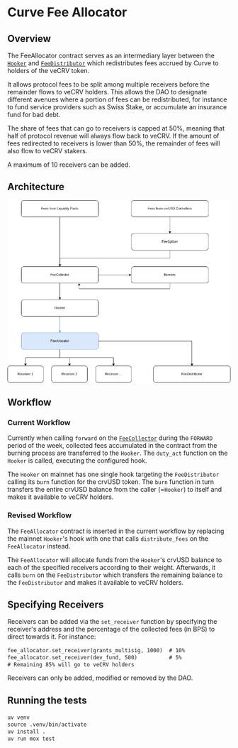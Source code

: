 # Curve Fee Allocator

## Overview

The FeeAllocator contract serves as an intermediary layer between the [`Hooker`](https://docs.curve.finance/fees/Hooker/) and [`FeeDistributor`](https://docs.curve.finance/fees/FeeDistributor/) which redistributes fees accrued by Curve to holders of the veCRV token.

It allows protocol fees to be split among multiple receivers before the remainder flows to veCRV holders. This allows the DAO to designate different avenues where a portion of fees can be redistributed, for instance to fund service providers such as Swiss Stake, or accumulate an insurance fund for bad debt.

The share of fees that can go to receivers is capped at 50%, meaning that half of protocol revenue will always flow back to veCRV. If the amount of fees redirected to receivers is lower than 50%, the remainder of fees will also flow to veCRV stakers.

A maximum of 10 receivers can be added.

## Architecture

![fee_allocation_diagram.png](fee_allocation_diagram.png)

## Workflow

### Current Workflow

Currently when calling `forward` on the [`FeeCollector`](https://etherscan.io/address/0xa2Bcd1a4Efbd04B63cd03f5aFf2561106ebCCE00) during the `FORWARD` period of the week, collected fees accumulated in the contract from the burning process are transferred to the `Hooker`. The `duty_act` function on the `Hooker` is called, executing the configured hook.

The `Hooker` on mainnet has one single hook targeting the `FeeDistributor` calling its `burn` function for the crvUSD token. The `burn` function in turn transfers the entire crvUSD balance from the caller (=`Hooker`) to itself and makes it available to veCRV holders.

### Revised Workflow

The `FeeAllocator` contract is inserted in the current workflow by replacing the mainnet `Hooker`'s hook with one that calls `distribute_fees` on the `FeeAllocator` instead.

The `FeeAllocator` will allocate funds from the `Hooker`'s crvUSD balance to each of the specified receivers according to their weight. Afterwards, it calls `burn` on the `FeeDistributor` which transfers the remaining balance to the `FeeDistributor` and makes it available to veCRV holders.

## Specifying Receivers

Receivers can be added via the `set_receiver` function by specifying the receiver's address and the percentage of the collected fees (in BPS) to direct towards it. For instance:

```
fee_allocator.set_receiver(grants_multisig, 1000)  # 10%
fee_allocator.set_receiver(dev_fund, 500)          # 5%
# Remaining 85% will go to veCRV holders
```

Receivers can only be added, modified or removed by the DAO.

## Running the tests

```
uv venv
source .venv/bin/activate
uv install .
uv run mox test
```
